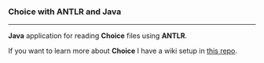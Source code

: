 ### Choice with ANTLR and Java

---

**Java** application for reading **Choice** files using **ANTLR**.

If you want to learn more about **Choice** I have a wiki setup in [this repo](https://github.com/dakodabutnot/choice).
